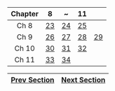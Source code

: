 | Chapter | 8 | ~ | 11 | |
|:---:|:---:|:---:|:---:|:---:|
| Ch 8 | [23](https://detegice.github.io/chapter8-01-about-java-gui/) | [24](https://detegice.github.io/chapter8-02-making-swing-gui-program/) | [25](https://detegice.github.io/chapter8-03-container-layout-manager/) |
| Ch 9 | [26](https://detegice.github.io/chapter9-01-event-object/) | [27](https://detegice.github.io/chapter9-02-event-listener/) | [28](https://detegice.github.io/chapter9-03-adapter-class-and-key-listener/) | [29](https://detegice.github.io/chapter9-04-mouse-event/) | 
| Ch 10 | [30](https://detegice.github.io/chapter10-01-jcomponent-jlabel-and-jbutton/) | [31](https://detegice.github.io/chapter10-02-jcheckbox-jradiobutton-jtextfield-and-jtextarea/) | [32](https://detegice.github.io/chapter10-03-jlist-jcombobox-jmenu-and-joptionpane/) |
| Ch 11 | [33](https://detegice.github.io/chapter11-01-paintcomponent-and-graphics/) | [34](https://detegice.github.io/chapter11-02-images-and-repaint/) |

| [Prev Section](https://detegice.github.io/chapter7-02-arraylist-iterator-hashmap-and-making-generic/) | [Next Section](https://detegice.github.io/chapter12-01-java-thread/) |
|:---:|:---:|
